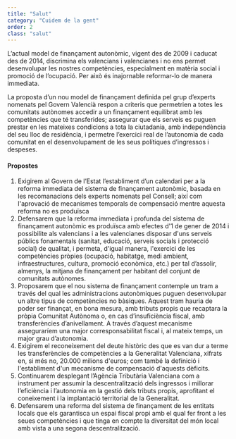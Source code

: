 ```yaml
---
title: "Salut"
category: "Cuidem de la gent"
order: 2
class: "salut"
---
```


<div class="programa-intro">

L’actual model de finançament autonòmic, vigent des de 2009 i caducat des de 2014, discrimina els valencians i valencianes i no ens permet desenvolupar les nostres competències, especialment en matèria social i promoció de l’ocupació. Per això és inajornable reformar-lo de manera immediata.

La proposta d’un nou model de finançament definida pel grup d’experts nomenats pel Govern Valencià respon a criteris que permetrien a totes les comunitats autònomes accedir a un finançament equilibrat amb les competències que té transferides; assegurar que els serveis es puguen prestar en les mateixes condicions a tota la ciutadania, amb independència del seu lloc de residència, i permetre l’exercici real de l’autonomia de cada comunitat en el desenvolupament de les seus polítiques d’ingressos i despeses.

</div>

<div class="programa-box">

#### Propostes

1. Exigirem al Govern de l’Estat l’establiment d’un calendari per a la reforma immediata del sistema de finançament autonòmic, basada en les recomanacions dels experts nomenats pel Consell; així com l'aprovació de mecanismes temporals de compensació mentre aquesta reforma no es produïsca
2. Defensarem que la reforma immediata i profunda del sistema de finançament autonòmic es produïsca amb efectes d'1 de gener de 2014 i possibilite als valencians i a les valencianes disposar d'uns serveis públics fonamentals (sanitat, educació, serveis socials i protecció social) de qualitat, i permeta, d'igual manera, l'exercici de les competències pròpies (ocupació, habitatge, medi ambient, infraestructures, cultura, promoció econòmica, etc.) per tal d’assolir,  almenys, la mitjana de finançament per habitant del conjunt de comunitats autònomes.
3. Proposarem que el nou sistema de finançament contemple un tram a través del qual les administracions autonòmiques puguen desenvolupar un altre tipus de competències no bàsiques. Aquest tram hauria de poder ser finançat, en bona mesura, amb tributs propis que recaptara la pròpia Comunitat Autònoma o, en cas d’insuficiència fiscal, amb transferències d’anivellament. A través d’aquest mecanisme asseguraríem una major corresponsabilitat fiscal i, al mateix temps, un major grau d’autonomia.
4. Exigirem el reconeixement del deute històric des que es van dur a terme les transferències de competències a la Generalitat Valenciana, xifrats en, si més no, 20.000 milions d'euros; com també la definició i l'establiment d'un mecanisme de compensació d'aquests dèficits.
5. Continuarem desplegant l’Agència Tributària Valenciana com a instrument per assumir la descentralització dels ingressos i millorar l’eficiència i l’autonomia en la gestió dels tributs propis, aprofitant el coneixement i la implantació territorial de la Generalitat.
6. Defensarem una reforma del sistema de finançament de les entitats locals que els garantisca un espai fiscal propi amb el qual fer front a les seues competències i que tinga en compte la diversitat del món local amb vista a una segona descentralització.

</div>